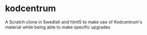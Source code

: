 # kodcentrum
A Scratch clone in Swedish and html5 to make use of Kodcentrum's material while being able to make specific upgrades
